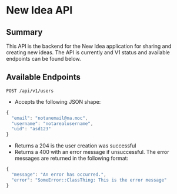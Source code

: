# New Idea API

## Summary

This API is the backend for the New Idea application for sharing and creating new ideas. The API is currently and V1 status and available endpoints can be found below.

## Available Endpoints

`POST /api/v1/users`

- Accepts the following JSON shape:

```javascript
{
  "email": "notanemail@na.moc",
  "username": "notarealusername",
  "uid": "asd123"
}
```

- Returns a 204 is the user creation was successful
- Returns a 400 with an error message if unsuccessful. The error messages are returned in the following format:

```javascript
{
  "message": "An error has occurred.",
  "error": "SomeError::ClassThing: This is the error message"
}
```
